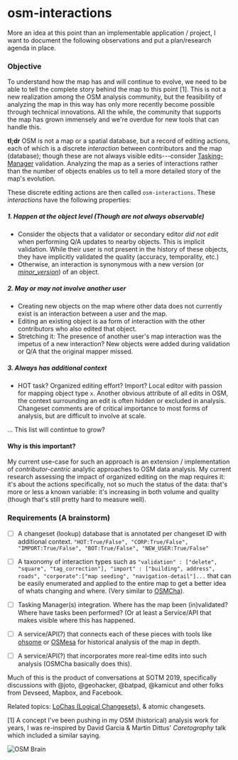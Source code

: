 # osm-interactions

More an idea at this point than an implementable application / project, I want to document the following observations and put a plan/research agenda in place.

### Objective
To understand how the map has and will continue to evolve, we need to be able to tell the complete story behind the map to this point [1]. This is not a new realization among the OSM analysis community, but the feasibility of analyzing the map in this way has only more recently become possible through technical innovations. All the while, the community that supports the map has grown immensely and we're overdue for new tools that can handle this.

**tl;dr**
OSM is not a map or a spatial database, but a record of editing actions, each of which is a discrete _interaction_ between contributors and the map (database); though these are not always visible edits---consider [Tasking-Manager](//tasks.hotosm.org) validation. Analyzing the map as a series of interactions rather than the number of objects enables us to tell a more detailed story of the map's evolution.

These discrete editing actions are then called `osm-interactions`. These _interactions_ have the following properties: 

##### 1. Happen at the object level (Though are not always observable)
  - Consider the objects that a validator or secondary editor _did not edit_ when performing Q/A updates to nearby objects. This is implicit validation. While their user is not present in the history of these objects, they have implicitly validated the quality (accuracy, temporality, etc.)
  - Otherwise, an interaction is synonymous with a new version (or [_minor\_version_](https://www.openstreetmap.org/user/Jennings%20Anderson/diary/47133#background)) of an object.

##### 2. May or may not involve another user
  - Creating new objects on the map where other data does not currently exist is an interaction between a user and the map.
  - Editing an existing object is aa form of interaction with the other contributors who also edited that object.
  - Stretching it: The presence of another user's map interaction was the impetus of a new interaction? New objects were added during validation or Q/A that the original mapper missed. 
  
##### 3. Always has additional context
  - HOT task? Organized editing effort? Import? Local editor with passion for mapping object type `x`. Another obvious attribute of all edits in OSM, the context surrounding an edit is often hidden or excluded in analysis. Changeset comments are of critical importance to most forms of analysis, but are difficult to involve at scale.
  
... This list will contintue to grow?


#### Why is this important?
My current use-case for such an approach is an extension / implementation of _contributor-centric_ analytic approaches to OSM data analysis. My current research assessing the impact of organized editing on the map requires it: it's about the actions specifically, not so much the status of the data: that's more or less a known variable: it's increasing in both volume and quality (though that's still pretty hard to measure well).



### Requirements (A brainstorm)
 - [ ] A changeset (lookup) database that is annotated per changeset ID with additional context. `"HOT:True/False", "CORP:True/False", "IMPORT:True/False", "BOT:True/False", "NEW_USER:True/False"`
 - [ ] A taxonomy of interaction types such as `"validation" : ["delete", "square", "tag_correction"], "import" : ["building", address", roads", "corporate":["map seeding", "navigation-detail"]...` that can be easily enumerated and applied to the entire map to get a better idea of whats changing and where. (Very similar to [OSMCha](https://osmcha.mapbox.com/)).
 - [ ] Tasking Manager(s) integration. Where has the map been (in)validated? Where have tasks been performed? (Or at least a Service/API that makes visible where this has happened.
 - [ ] A service/API(?) that connects each of these pieces with tools like [ohsome](https://heigit.org/big-spatial-data-analytics-en/ohsome/) or [OSMesa](//github.com/azavea/osmesa) for historical analysis of the map in depth.
 - [ ] A service/API(?) that incorporates more real-time edits into such analysis (OSMCha basically does this).


Much of this is the product of conversations at SOTM 2019, specifically discussions with @joto, @geohacker, @batpad, @kamicut and other folks from Devseed, Mapbox, and Facebook.

Related topics: [LoChas (Logical Changesets)](https://engineering.fb.com/ml-applications/mars/), & atomic changesets. 

[1] A concept I've been pushing in my OSM (historical) analysis work for years, I was re-inspired by David Garcia & Martin Dittus' _Caretography_ talk which included a similar saying. 

![OSM Brain](https://i.imgflip.com/3bz5ok.jpg)
